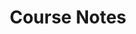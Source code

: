 ---
title: Course Notes
menu:
    sidebar:
        name: Course Notes
        identifier: course-notes
        parent: cognition-and-learning
        weight: 1
---